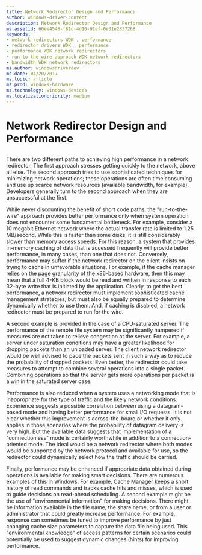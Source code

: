 ```yaml
---
title: Network Redirector Design and Performance
author: windows-driver-content
description: Network Redirector Design and Performance
ms.assetid: 60ee4548-f81c-4d10-91ef-0e31e2837268
keywords:
- network redirectors WDK , performance
- redirector drivers WDK , performance
- performance WDK network redirectors
- run-to-the-wire approach WDK network redirectors
- bandwidth WDK network redirectors
ms.author: windowsdriverdev
ms.date: 04/20/2017
ms.topic: article
ms.prod: windows-hardware
ms.technology: windows-devices
ms.localizationpriority: medium
---
```


# Network Redirector Design and Performance


## <span id="ddk_network_redirector_design_and_performance_if"></span><span id="DDK_NETWORK_REDIRECTOR_DESIGN_AND_PERFORMANCE_IF"></span>


There are two different paths to achieving high performance in a network redirector. The first approach stresses getting quickly to the network, above all else. The second approach tries to use sophisticated techniques for minimizing network operations; these operations are often time consuming and use up scarce network resources (available bandwidth, for example). Developers generally turn to the second approach when they are unsuccessful at the first.

While never discounting the benefit of short code paths, the "run-to-the-wire" approach provides better performance only when system operation does not encounter some fundamental bottleneck. For example, consider a 10 megabit Ethernet network where the actual transfer rate is limited to 1.25 MB/second. While this is faster than some disks, it is still considerably slower than memory access speeds. For this reason, a system that provides in-memory caching of data that is accessed frequently will provide better performance, in many cases, than one that does not. Conversely, performance may suffer if the network redirector on the client insists on trying to cache in unfavorable situations. For example, if the cache manager relies on the page granularity of the x86-based hardware, then this may mean that a full 4-KB block would be read and written in response to each 32-byte write that is initiated by the application. Clearly, to get the best performance, a network redirector must implement sophisticated cache management strategies, but must also be equally prepared to determine dynamically whether to use them. And, if caching is disabled, a network redirector must be prepared to run for the wire.

A second example is provided in the case of a CPU-saturated server. The performance of the remote file system may be significantly hampered if measures are not taken to relieve congestion at the server. For example, a server under saturation conditions may have a greater likelihood for dropping packets than an unloaded server. The client network redirector would be well advised to pace the packets sent in such a way as to reduce the probability of dropped packets. Even better, the redirector could take measures to attempt to combine several operations into a single packet. Combining operations so that the server gets more operations per packet is a win in the saturated server case.

Performance is also reduced when a system uses a networking mode that is inappropriate for the type of traffic and the likely network conditions. Experience suggests a possible correlation between using a datagram-based mode and having better performance for small I/O requests. It is not clear whether this improvement is across-the-board or whether it only applies in those scenarios where the probability of datagram delivery is very high. But the available data suggests that implementation of a "connectionless" mode is certainly worthwhile in addition to a connection-oriented mode. The ideal would be a network redirector where both modes would be supported by the network protocol and available for use, so the redirector could dynamically select how the traffic should be carried.

Finally, performance may be enhanced if appropriate data obtained during operations is available for making smart decisions. There are numerous examples of this in Windows. For example, Cache Manager keeps a short history of read commands and tracks cache hits and misses, which is used to guide decisions on read-ahead scheduling. A second example might be the use of "environmental information" for making decisions. There might be information available in the file name, the share name, or from a user or administrator that could greatly increase performance. For example, response can sometimes be tuned to improve performance by just changing cache size parameters to capture the data file being used. This "environmental knowledge" of access patterns for certain scenarios could potentially be used to suggest dynamic changes (hints) for improving performance.

 

 




